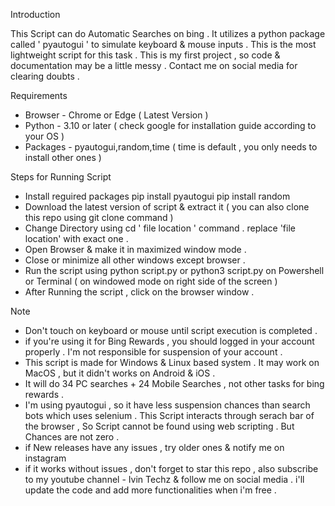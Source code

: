 Introduction

This Script can do Automatic Searches on bing . It utilizes a python package called ' pyautogui ' to simulate keyboard & mouse inputs .
This is the most lightweight script for this task . This is my first project , so code & documentation may be a little messy . 
Contact me on social media for clearing doubts .

Requirements
* Browser - Chrome or Edge ( Latest Version )
* Python - 3.10 or later ( check google for installation guide according to your OS )
* Packages - pyautogui,random,time ( time is default , you only needs to install other ones )

Steps for Running Script
* Install reguired packages
 pip install pyautogui
 pip install random
* Download the latest version of script & extract it ( you can also clone this repo using git clone command )
* Change Directory using  cd ' file location ' command . replace 'file location' with exact one .
* Open Browser & make it in maximized window mode .
* Close or minimize all other windows except browser .
* Run the script using  python script.py or  python3 script.py on Powershell or Terminal ( on windowed mode on right side of the screen )
* After Running the script , click on the browser window .

Note
* Don't touch on keyboard or mouse until script execution is completed .
* if you're using it for Bing Rewards , you should logged in your account properly . I'm not responsible for suspension of your account . 
* This script is made for Windows & Linux based system . It may work on MacOS , but it didn't works on Android & iOS .
* It will do 34 PC searches + 24 Mobile Searches , not other tasks for bing rewards . 
* I'm using pyautogui , so it have less suspension chances than search bots which uses selenium . This Script interacts through serach bar of the browser ,
 So Script cannot be found using web scripting . But Chances are not zero . 
* if New releases have any issues , try older ones & notify me on instagram 
* if it works without issues , don't forget to star this repo , also subscribe to my youtube channel - Ivin Techz & follow me on social media .
  i'll update the code and add more functionalities when i'm free . 
